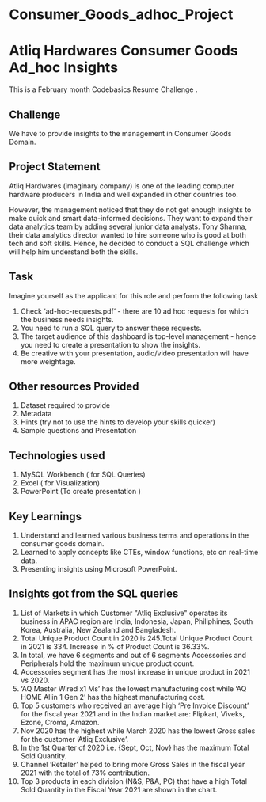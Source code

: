 # Consumer_Goods_adhoc_Project

# Atliq Hardwares Consumer Goods Ad_hoc Insights 
This is a February month  Codebasics Resume Challenge . 

## Challenge 
We have to provide insights to the management in Consumer Goods Domain.

## Project Statement
Atliq Hardwares (imaginary company) is one of the leading computer hardware producers in India and well expanded in other countries too.

However, the management noticed that they do not get enough insights to make quick and smart data-informed decisions. They want to expand their data analytics team by adding several junior data analysts. Tony Sharma, their data analytics director wanted to hire someone who is good at both tech and soft skills. Hence, he decided to conduct a SQL challenge which will help him understand both the skills.

## Task 
Imagine yourself as the applicant for this role and perform the following task

1. Check ‘ad-hoc-requests.pdf’ - there are 10 ad hoc requests for which the business needs insights.
2. You need to run a SQL query to answer these requests. 
3. The target audience of this dashboard is top-level management - hence you need to create a presentation to show the insights.
4. Be creative with your presentation, audio/video presentation will have more weightage.

## Other resources Provided
1. Dataset required to provide 
2. Metadata
3. Hints (try not to use the hints to develop your skills quicker)
4. Sample questions and Presentation

## Technologies used 
1.	MySQL Workbench ( for SQL Queries)
2.	Excel ( for Visualization)
3.	PowerPoint (To create presentation )

## Key Learnings 
1.	Understand and learned various business terms and operations in the consumer goods domain.
2.	Learned to apply concepts like CTEs, window functions, etc on real-time data. 
3.	Presenting insights using Microsoft PowerPoint.

## Insights got from the SQL queries

1.  List of Markets in which Customer "Atliq Exclusive" operates its business in APAC region are India, Indonesia, Japan, Philiphines, South Korea, Australia, New       Zealand and Bangladesh.
2.  Total Unique Product Count in 2020 is 245.Total Unique Product Count in 2021 is 334. Increase in % of Product Count is 36.33%.
3.  In total, we have 6 segments and out of 6 segments  Accessories and Peripherals hold the maximum unique product count.
4.  Accessories segment has the most increase in unique product in 2021 vs 2020.
5.  ‘AQ Master Wired x1 Ms’ has the lowest manufacturing cost while ‘AQ HOME Allin 1 Gen 2’ has the highest manufacturing cost.
6.  Top 5 customers who received an average high ‘Pre Invoice Discount’ for the fiscal year 2021 and in the Indian market are: Flipkart, Viveks, Ezone, Croma,           Amazon.
7.  Nov 2020 has the highest while March 2020 has the lowest Gross sales for the customer ‘Atliq Exclusive’.
8.  In the 1st Quarter of 2020 i.e. {Sept, Oct, Nov} has the maximum Total Sold Quantity.
9.  Channel ‘Retailer’ helped to bring more Gross Sales in the fiscal year 2021 with the total of 73% contribution.
10. Top 3 products in each division (N&S, P&A, PC) that have a high Total Sold Quantity in the Fiscal Year 2021 are shown in the chart.



